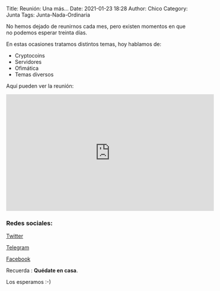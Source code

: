 Title: Reunión: Una más...
Date: 2021-01-23 18:28
Author: Chico
Category: Junta
Tags: Junta-Nada-Ordinaria

No hemos dejado de reunirnos cada mes, pero existen momentos en que no podemos esperar treinta días.

En estas ocasiones tratamos distintos temas, hoy hablamos de:

* Cryptocoins
* Servidores
* Ofimática
* Temas diversos

Aquí pueden ver la reunión:

<iframe width="560" height="315" src="https://www.youtube.com/embed/dw3ut5zPFWs" frameborder="0" allow="accelerometer; autoplay; clipboard-write; encrypted-media; gyroscope; picture-in-picture" allowfullscreen></iframe>

### Redes sociales:

[Twitter](https://twitter.com/gulagmexico)

[Telegram](https://t.me/joinchat/AhKXM0m4OTrdeN2x2yz1VQ)

[Facebook](https://www.facebook.com/groups/282427405174957/)

Recuerda :  __Quédate en casa__.

Los esperamos :-)
